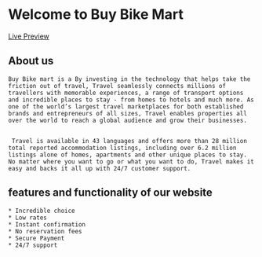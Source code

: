 # Welcome to Buy Bike Mart
<a href="https://nifty-meninsky-2bfbe2.netlify.app/">Live Preview</a>
## About us
    Buy Bike mart is a By investing in the technology that helps take the friction out of travel, Travel seamlessly connects millions of travellers with memorable experiences, a range of transport options and incredible places to stay - from homes to hotels and much more. As one of the world’s largest travel marketplaces for both established brands and entrepreneurs of all sizes, Travel enables properties all over the world to reach a global audience and grow their businesses.

 
     Travel is available in 43 languages and offers more than 28 million total reported accommodation listings, including over 6.2 million listings alone of homes, apartments and other unique places to stay. No matter where you want to go or what you want to do, Travel makes it easy and backs it all up with 24/7 customer support.
    


## features and functionality of our website
    * Incredible choice
    * Low rates
    * Instant confirmation
    * No reservation fees
    * Secure Payment
    * 24/7 support
